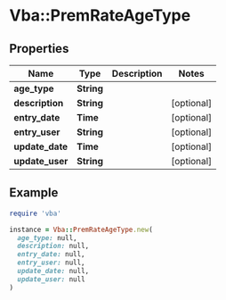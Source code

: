 # Vba::PremRateAgeType

## Properties

| Name | Type | Description | Notes |
| ---- | ---- | ----------- | ----- |
| **age_type** | **String** |  |  |
| **description** | **String** |  | [optional] |
| **entry_date** | **Time** |  | [optional] |
| **entry_user** | **String** |  | [optional] |
| **update_date** | **Time** |  | [optional] |
| **update_user** | **String** |  | [optional] |

## Example

```ruby
require 'vba'

instance = Vba::PremRateAgeType.new(
  age_type: null,
  description: null,
  entry_date: null,
  entry_user: null,
  update_date: null,
  update_user: null
)
```


